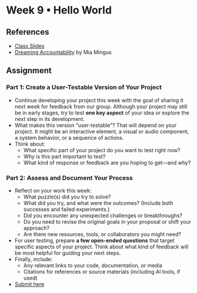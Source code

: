 # Week 9 • Hello World

## References

- [Class
  Slides](https://drive.google.com/drive/u/1/folders/1HC5g1BO8moptbtgz-JwVVv9DldnW3Q_U)
- [Dreaming
  Accountability](https://leavingevidence.wordpress.com/2019/05/05/dreaming-accountability-dreaming-a-returning-to-ourselves-and-each-other/)
  by Mia Mingus

## Assignment

### Part 1: Create a User-Testable Version of Your Project

- Continue developing your project this week with the goal of sharing it next
  week for feedback from our group. Although your project may still be in early
  stages, try to test **one key aspect** of your idea or explore the next step
  in its development.
- What makes this version “user-testable”? That will depend on your project. It
  might be an interactive element, a visual or audio component, a system
  behavior, or a sequence of actions.
- Think about:
  - What specific part of your project do you want to test right now?
  - Why is this part important to test?
  - What kind of response or feedback are you hoping to get—and why?

### Part 2: Assess and Document Your Process

- Reflect on your work this week:
  - What puzzle(s) did you try to solve?
  - What did you try, and what were the outcomes? (Include both successes and
    failed experiments.)
  - Did you encounter any unexpected challenges or breakthroughs?
  - Do you need to revise the original goals in your proposal or shift your
    approach?
  - Are there new resources, tools, or collaborators you might need?
- For user testing, prepare **a few open-ended questions** that target specific
  aspects of your project. Think about what kind of feedback will be most
  helpful for guiding your next steps.
- Finally, include:
  - Any relevant links to your code, documentation, or media
  - Citations for references or source materials (including AI tools, if used)
- [Submit here](https://forms.gle/CJZMpMpTeDxpvWv18)
